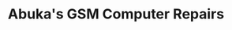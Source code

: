 ---
title: "Abuka's GSM Computer Repairs"
url: /accra/abukas-gsm-computer-repairs/
shop: computer
---